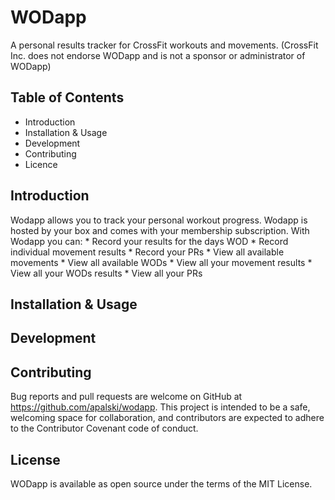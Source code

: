 # WODapp
A personal results tracker for CrossFit workouts and movements. (CrossFit Inc. does not endorse WODapp and is not a sponsor or administrator of WODapp)

## Table of Contents
* Introduction
* Installation & Usage
* Development
* Contributing
* Licence

## Introduction
Wodapp allows you to track your personal workout progress. Wodapp is hosted by your box and comes with your membership subscription.
With Wodapp you can:
	* Record your results for the days WOD
	* Record individual movement results
	* Record your PRs
	* View all available movements
	* View all available WODs
	* View all your movement results
	* View all your WODs results
	* View all your PRs

## Installation & Usage	

## Development

## Contributing
Bug reports and pull requests are welcome on GitHub at https://github.com/apalski/wodapp. This project is intended to be a safe, welcoming space for collaboration, and contributors are expected to adhere to the Contributor Covenant code of conduct.

## License
WODapp is available as open source under the terms of the MIT License.


